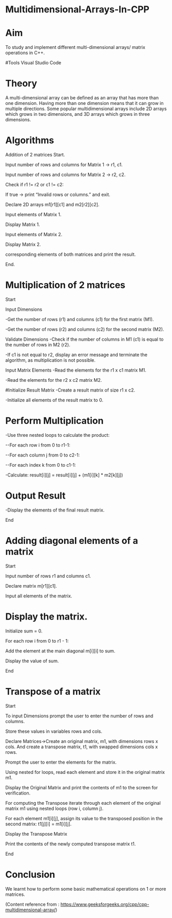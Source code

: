 # Multidimensional-Arrays-In-CPP
# Aim
To study and implement different multi-dimensional arrays/ matrix operations in C++.

#Tools
Visual Studio Code

# Theory
A multi-dimensional array can be defined as an array that has more than one dimension. Having more than one dimension means that it can grow in multiple directions. Some popular multidimensional arrays include 2D arrays which grows in two dimensions, and 3D arrays which grows in three dimensions.

# Algorithms
Addition of 2 matrices
Start.

Input number of rows and columns for Matrix 1 → r1, c1.

Input number of rows and columns for Matrix 2 → r2, c2.

Check if r1 != r2 or c1 != c2:

If true → print “Invalid rows or columns.” and exit.

Declare 2D arrays m1[r1][c1] and m2[r2][c2].

Input elements of Matrix 1.

Display Matrix 1.

Input elements of Matrix 2.

Display Matrix 2.

corresponding elements of both matrices and print the result.

End.

# Multiplication of 2 matrices
Start

Input Dimensions

-Get the number of rows (r1) and columns (c1) for the first matrix (M1).

-Get the number of rows (r2) and columns (c2) for the second matrix (M2).

Validate Dimensions
-Check if the number of columns in M1 (c1) is equal to the number of rows in M2 (r2).

-If c1 is not equal to r2, display an error message and terminate the algorithm, as multiplication is not possible.

Input Matrix Elements
-Read the elements for the r1 x c1 matrix M1.

-Read the elements for the r2 x c2 matrix M2.

#Initialize Result Matrix
-Create a result matrix of size r1 x c2.

-Initialize all elements of the result matrix to 0.

# Perform Multiplication
-Use three nested loops to calculate the product:

--For each row i from 0 to r1-1:

--For each column j from 0 to c2-1:

--For each index k from 0 to c1-1:

-Calculate: result[i][j] = result[i][j] + (m1[i][k] * m2[k][j])

# Output Result
-Display the elements of the final result matrix.

End

# Adding diagonal elements of a matrix
Start

Input number of rows r1 and columns c1.

Declare matrix m[r1][c1].

Input all elements of the matrix.

# Display the matrix.

Initialize sum = 0.

For each row i from 0 to r1 - 1:

Add the element at the main diagonal m[i][i] to sum.

Display the value of sum.

End

# Transpose of a matrix
Start

To input Dimensions prompt the user to enter the number of rows and columns.

Store these values in variables rows and cols.

Declare Matrices->Create an original matrix, m1, with dimensions rows x cols. And create a transpose matrix, t1, with swapped dimensions cols x rows.

Prompt the user to enter the elements for the matrix.

Using nested for loops, read each element and store it in the original matrix m1.

Display the Original Matrix and print the contents of m1 to the screen for verification.

For computing the Transpose iterate through each element of the original matrix m1 using nested loops (row i, column j).

For each element m1[i][j], assign its value to the transposed position in the second matrix: t1[j][i] = m1[i][j].

Display the Transpose Matrix

Print the contents of the newly computed transpose matrix t1.

End

# Conclusion
We learnt how to perform some basic mathematical operations on 1 or more matrices.

(Content reference from : https://www.geeksforgeeks.org/cpp/cpp-multidimensional-array/)

